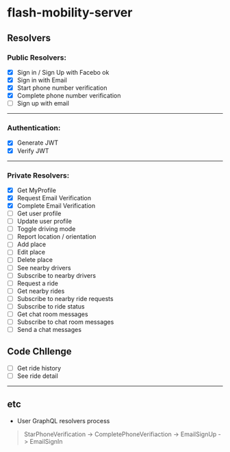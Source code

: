 # flash-mobility-server

## Resolvers

### Public Resolvers:

-   [x] Sign in / Sign Up with Facebo ok
-   [x] Sign in with Email
-   [x] Start phone number verification
-   [x] Complete phone number verification
-   [ ] Sign up with email

---

### Authentication: 

-   [x] Generate JWT
-   [x] Verify JWT

--- 

### Private Resolvers:

-   [x] Get MyProfile
-   [x] Request Email Verification
-   [x] Complete Email Verification
-   [ ] Get user profile
-   [ ] Update user profile
-   [ ] Toggle driving mode
-   [ ] Report location / orientation
-   [ ] Add place
-   [ ] Edit place
-   [ ] Delete place
-   [ ] See nearby drivers
-   [ ] Subscribe to nearby drivers
-   [ ] Request a ride
-   [ ] Get nearby rides
-   [ ] Subscribe to nearby ride requests
-   [ ] Subscribe to ride status
-   [ ] Get chat room messages
-   [ ] Subscribe to chat room messages
-   [ ] Send a chat messages

## Code Chllenge

-   [ ] Get ride history
-   [ ] See ride detail

--- 

## etc
* User GraphQL resolvers process
> StarPhoneVerification -> CompletePhoneVerifiaction -> EmailSignUp -> EmailSignIn